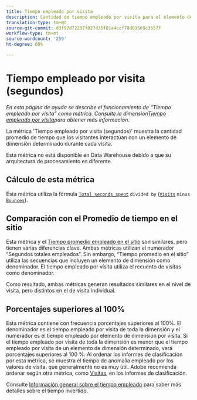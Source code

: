 ```yaml
---
title: Tiempo empleado por visita
description: Cantidad de tiempo empleado por visita para el elemento de dimensión.
translation-type: tm+mt
source-git-commit: d3f92d72207f027d35f81a4ccf70d01569c3557f
workflow-type: tm+mt
source-wordcount: '259'
ht-degree: 69%

---
```



# Tiempo empleado por visita (segundos)

*En esta página de ayuda se describe el funcionamiento de “Tiempo empleado por visita” como métrica. Consulte la dimensión[Tiempo empleado por visita](../dimensions/time-spent-per-visit.md)para obtener más información.*

La métrica &#39;Tiempo empleado por visita (segundos)&#39; muestra la cantidad promedio de tiempo que los visitantes interactúan con un elemento de dimensión determinado durante cada visita.

Esta métrica no está disponible en Data Warehouse debido a que su arquitectura de procesamiento es diferente.

## Cálculo de esta métrica

Esta métrica utiliza la fórmula [`Total seconds spent`](total-seconds-spent.md) `divided by` ([`Visits`](visits.md) `minus` [`Bounces`](bounces.md)).

## Comparación con el Promedio de tiempo en el sitio

Esta métrica y el [Tiempo promedio empleado en el sitio](average-time-on-site.md) son similares, pero tienen varias diferencias clave. Ambas métricas utilizan el numerador “Segundos totales empleados”. Sin embargo, “Tiempo promedio en el sitio” utiliza las secuencias que incluyen un elemento de dimensión como denominador. El tiempo empleado por visita utiliza el recuento de visitas como denominador.

Como resultado, ambas métricas generan resultados similares en el nivel de visita, pero distintos en el de visita individual.

## Porcentajes superiores al 100%

Esta métrica contiene con frecuencia porcentajes superiores al 100%. El denominador es el tiempo empleado por visita de toda la dimensión y el numerador es el tiempo empleado por elemento de dimensión por visita. Si el tiempo empleado por visita de toda la dimensión es menor que el tiempo empleado por visita de un elemento de dimensión determinado, verá porcentajes superiores al 100 %. Al ordenar los informes de clasificación por esta métrica, se muestra el tiempo de anomalía empleado por los valores de visita, que generalmente no es muy útil. Adobe recomienda ordenar según otra métrica, como [Visitas](visits.md), en los informes de clasificación.

Consulte [Información general sobre el tiempo empleado](time-spent.md) para saber más detalles sobre el tiempo invertido.

